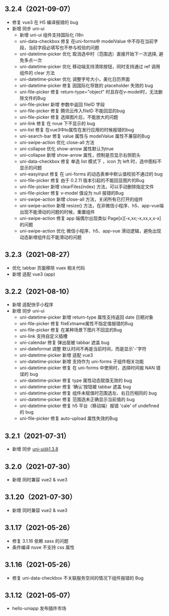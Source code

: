 ## 3.2.4（2021-09-07）
- 修复 vue3 在 H5 编译报错的 bug
- 新增 同步 uni-ui
	- 新增 uni-ui 组件支持国际化 i18n
	- uni-data-checkbox 修复 在uni-forms中 modelValue 中不存在当前字段，当前字段必填写也不参与校验的问题
	- uni-datetime-picker 优化 取消选中时（范围选）直接开始下一次选择, 避免多点一次
	- uni-datetime-picker 优化 移动端支持清除按钮，同时支持通过 ref 调用组件的 clear 方法
	- uni-datetime-picker 优化 调整字号大小，美化日历界面
	- uni-datetime-picker 修复 因国际化导致的 placeholder 失效的 bug
	- uni-file-picker 修复 return-type="object" 时且存在v-model时，无法删除文件的Bug
	- uni-file-picker 新增 参数中返回 fileID 字段
	- uni-file-picker 修复 腾讯云传入fileID 不能回显的bug
	- uni-file-picker 修复 选择图片后，不能放大的问题
	- uni-link 修复 在 nvue 下不显示的 bug
	- uni-list 修复 在vue3中to属性在发行应用的时候报错的bug
	- uni-search-bar 修复 value 属性与 modelValue 属性不兼容的Bug
	- uni-swipe-action 优化 close-all 方法
	- uni-collapse 优化 show-arrow 属性默认为true
	- uni-collapse 新增 show-arrow 属性，控制是否显示右侧箭头
	- uni-data-checkbox 修复 单选 list 模式下 ，icon 为 left 时，选中图标不显示的问题
	- uni-easyinput 修复 在 uni-forms 的动态表单中默认值校验不通过的 bug
	- uni-file-picker 修复 由于 0.2.11 版本引起的不能回显图片的Bug
	- uni-file-picker 新增 clearFiles(index) 方法，可以手动删除指定文件
	- uni-file-picker 修复 v-model 值设为 null 报错的Bug
	- uni-swipe-action 新增 close-all 方法，关闭所有已打开的组件
	- uni-swipe-action 新增 resize() 方法，在非微信小程序、h5、app-vue端出现不能滑动的问题的时候，重置组件
	- uni-swipe-action 修复 app 端偶尔出现类似 Page[x][-x,xx;-x,xx,x,x-x] 的问题 
	- uni-swipe-action 优化 微信小程序、h5、app-vue 滑动逻辑，避免出现动态新增组件后不能滑动的问题

	
## 3.2.3（2021-08-27）
- 优化 tabbar 页面移除 vuex 相关代码
- 新增 适配 vue3 (app)
## 3.2.2（2021-08-10）
- 新增 适配快手小程序
- 新增 同步 uni-ui
	- uni-datetime-picker 新增 return-type 属性支持返回 date 日期对象
	- uni-file-picker 修复 fileExtname属性不指定值报错的Bug
	- uni-file-picker 修复 在某种场景下图片不回显的Bug
	- uni-link 支持自定义插槽
	- uni-calendar 修复 弹出层被 tabbar 遮盖 bug
	- uni-dateformat 调整 默认时间不再是当前时间，而是显示'-'字符
	- uni-datetime-picker 新增 适配 vue3
	- uni-datetime-picker 新增 支持作为 uni-forms 子组件相关功能
	- uni-datetime-picker 修复 在 uni-forms 中使用时，选择时间报 NAN 错误的 bug
	- uni-datetime-picker 修复 type 属性动态赋值无效的 bug
	- uni-datetime-picker 修复 ‘确认’按钮被 tabbar 遮盖 bug
	- uni-datetime-picker 修复 组件未赋值时范围选左、右日历相同的 bug
	- uni-datetime-picker 修复 范围选未正确显示当前值的 bug
	- uni-datetime-picker 修复 h5 平台（移动端）报错 'cale' of undefined 的 bug
	- uni-file-picker 修复 auto-upload 属性失效的Bug
## 3.2.1（2021-07-31）
- 新增 同步 uni-ui@1.3.8
## 3.2.0（2021-07-30）
- 新增 同时兼容 vue2 & vue3 
## 3.1.20（2021-07-30）
- 新增 同时兼容 vue2 & vue3 
## 3.1.17（2021-05-26）
- 修复 3.1.16 依赖 sass 的问题
- 条件编译 nuve 不支持 css 属性
## 3.1.16（2021-05-26）
- 修复 uni-data-checkbox 不关联服务空间的情况下组件报错的 Bug
## 3.1.12（2021-05-07）
- hello-uniapp 发布插件市场
